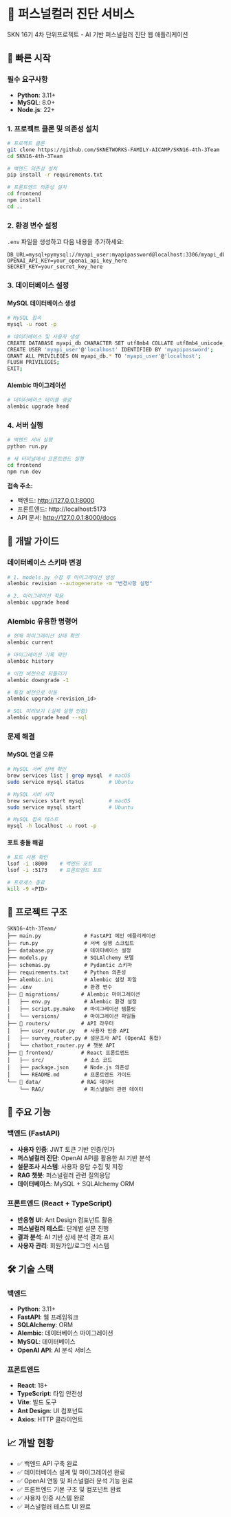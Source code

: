 # 🎨 퍼스널컬러 진단 서비스

SKN 16기 4차 단위프로젝트 - AI 기반 퍼스널컬러 진단 웹 애플리케이션

## 🚀 빠른 시작

### 필수 요구사항

- **Python**: 3.11+
- **MySQL**: 8.0+
- **Node.js**: 22+

### 1. 프로젝트 클론 및 의존성 설치

```bash
# 프로젝트 클론
git clone https://github.com/SKNETWORKS-FAMILY-AICAMP/SKN16-4th-3Team
cd SKN16-4th-3Team

# 백엔드 의존성 설치
pip install -r requirements.txt

# 프론트엔드 의존성 설치
cd frontend
npm install
cd ..
```

### 2. 환경 변수 설정

`.env` 파일을 생성하고 다음 내용을 추가하세요:

```env
DB_URL=mysql+pymysql://myapi_user:myapipassword@localhost:3306/myapi_db
OPENAI_API_KEY=your_openai_api_key_here
SECRET_KEY=your_secret_key_here
```

### 3. 데이터베이스 설정

#### MySQL 데이터베이스 생성

```bash
# MySQL 접속
mysql -u root -p

# 데이터베이스 및 사용자 생성
CREATE DATABASE myapi_db CHARACTER SET utf8mb4 COLLATE utf8mb4_unicode_ci;
CREATE USER 'myapi_user'@'localhost' IDENTIFIED BY 'myapipassword';
GRANT ALL PRIVILEGES ON myapi_db.* TO 'myapi_user'@'localhost';
FLUSH PRIVILEGES;
EXIT;
```

#### Alembic 마이그레이션

```bash
# 데이터베이스 테이블 생성
alembic upgrade head
```

### 4. 서버 실행

```bash
# 백엔드 서버 실행
python run.py

# 새 터미널에서 프론트엔드 실행
cd frontend
npm run dev
```

**접속 주소:**

- 백엔드: http://127.0.0.1:8000
- 프론트엔드: http://localhost:5173
- API 문서: http://127.0.0.1:8000/docs

## 🔧 개발 가이드

### 데이터베이스 스키마 변경

```bash
# 1. models.py 수정 후 마이그레이션 생성
alembic revision --autogenerate -m "변경사항 설명"

# 2. 마이그레이션 적용
alembic upgrade head
```

### Alembic 유용한 명령어

```bash
# 현재 마이그레이션 상태 확인
alembic current

# 마이그레이션 기록 확인
alembic history

# 이전 버전으로 되돌리기
alembic downgrade -1

# 특정 버전으로 이동
alembic upgrade <revision_id>

# SQL 미리보기 (실제 실행 안함)
alembic upgrade head --sql
```

### 문제 해결

#### MySQL 연결 오류

```bash
# MySQL 서버 상태 확인
brew services list | grep mysql  # macOS
sudo service mysql status        # Ubuntu

# MySQL 서버 시작
brew services start mysql        # macOS
sudo service mysql start         # Ubuntu

# MySQL 접속 테스트
mysql -h localhost -u root -p
```

#### 포트 충돌 해결

```bash
# 포트 사용 확인
lsof -i :8000    # 백엔드 포트
lsof -i :5173    # 프론트엔드 포트

# 프로세스 종료
kill -9 <PID>
```

## 📁 프로젝트 구조

```
SKN16-4th-3Team/
├── main.py              # FastAPI 메인 애플리케이션
├── run.py               # 서버 실행 스크립트
├── database.py          # 데이터베이스 설정
├── models.py            # SQLAlchemy 모델
├── schemas.py           # Pydantic 스키마
├── requirements.txt     # Python 의존성
├── alembic.ini          # Alembic 설정 파일
├── .env                 # 환경 변수
├── 📂 migrations/       # Alembic 마이그레이션
│   ├── env.py           # Alembic 환경 설정
│   ├── script.py.mako   # 마이그레이션 템플릿
│   └── versions/        # 마이그레이션 파일들
├── 📂 routers/          # API 라우터
│   ├── user_router.py   # 사용자 인증 API
│   ├── survey_router.py # 설문조사 API (OpenAI 통합)
│   └── chatbot_router.py # 챗봇 API
├── 📂 frontend/         # React 프론트엔드
│   ├── src/             # 소스 코드
│   ├── package.json     # Node.js 의존성
│   └── README.md        # 프론트엔드 가이드
└── 📂 data/             # RAG 데이터
    └── RAG/             # 퍼스널컬러 관련 데이터
```

## 🔑 주요 기능

### 백엔드 (FastAPI)

- **사용자 인증**: JWT 토큰 기반 인증/인가
- **퍼스널컬러 진단**: OpenAI API를 활용한 AI 기반 분석
- **설문조사 시스템**: 사용자 응답 수집 및 저장
- **RAG 챗봇**: 퍼스널컬러 관련 질의응답
- **데이터베이스**: MySQL + SQLAlchemy ORM

### 프론트엔드 (React + TypeScript)

- **반응형 UI**: Ant Design 컴포넌트 활용
- **퍼스널컬러 테스트**: 단계별 설문 진행
- **결과 분석**: AI 기반 상세 분석 결과 표시
- **사용자 관리**: 회원가입/로그인 시스템

## 🛠 기술 스택

### 백엔드

- **Python**: 3.11+
- **FastAPI**: 웹 프레임워크
- **SQLAlchemy**: ORM
- **Alembic**: 데이터베이스 마이그레이션
- **MySQL**: 데이터베이스
- **OpenAI API**: AI 분석 서비스

### 프론트엔드

- **React**: 18+
- **TypeScript**: 타입 안전성
- **Vite**: 빌드 도구
- **Ant Design**: UI 컴포넌트
- **Axios**: HTTP 클라이언트

## 📈 개발 현황

- ✅ 백엔드 API 구축 완료
- ✅ 데이터베이스 설계 및 마이그레이션 완료
- ✅ OpenAI 연동 및 퍼스널컬러 분석 기능 완료
- ✅ 프론트엔드 기본 구조 및 컴포넌트 완료
- ✅ 사용자 인증 시스템 완료
- ✅ 퍼스널컬러 테스트 UI 완료
